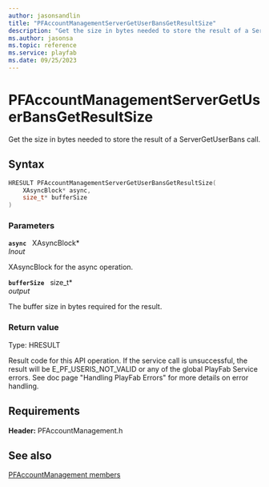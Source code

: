 ```yaml
---
author: jasonsandlin
title: "PFAccountManagementServerGetUserBansGetResultSize"
description: "Get the size in bytes needed to store the result of a ServerGetUserBans call."
ms.author: jasonsa
ms.topic: reference
ms.service: playfab
ms.date: 09/25/2023
---
```


# PFAccountManagementServerGetUserBansGetResultSize  

Get the size in bytes needed to store the result of a ServerGetUserBans call.  

## Syntax  
  
```cpp
HRESULT PFAccountManagementServerGetUserBansGetResultSize(  
    XAsyncBlock* async,  
    size_t* bufferSize  
)  
```  
  
### Parameters  
  
**`async`** &nbsp; XAsyncBlock*  
*_Inout_*  
  
XAsyncBlock for the async operation.  
  
**`bufferSize`** &nbsp; size_t*  
*output*  
  
The buffer size in bytes required for the result.  
  
  
### Return value
Type: HRESULT
  
Result code for this API operation. If the service call is unsuccessful, the result will be E_PF_USERIS_NOT_VALID or any of the global PlayFab Service errors. See doc page "Handling PlayFab Errors" for more details on error handling.
  
  
## Requirements  
  
**Header:** PFAccountManagement.h
  
## See also  
[PFAccountManagement members](../pfaccountmanagement_members.md)  

  
  

